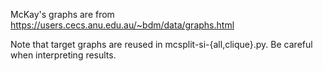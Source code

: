 McKay's graphs are from https://users.cecs.anu.edu.au/~bdm/data/graphs.html

Note that target graphs are reused in mcsplit-si-{all,clique}.py.  Be careful when interpreting results.
